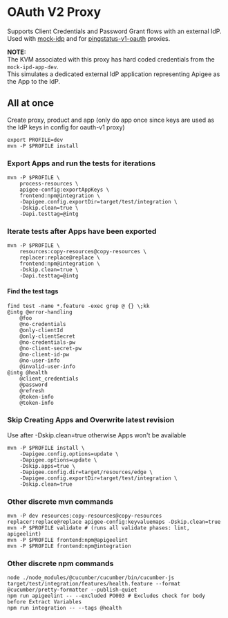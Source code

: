 # OAuth V2 Proxy 
Supports Client Credentials and Password Grant flows with an external IdP.\
Used with [mock-idp](../mock-idp/README.md) and for [pingstatus-v1-oauth](../pingstatus-v1-oauth/README.md) proxies.

**NOTE:** \
The KVM associated with this proxy has hard coded credentials from the `mock-ipd-app-dev`.\
This simulates a dedicated external IdP application representing Apigee as the App to the IdP.

## All at once
Create proxy, product and app (only do app once since keys are used as the IdP keys in config for oauth-v1 proxy)
```
export PROFILE=dev
mvn -P $PROFILE install
```

### Export Apps and run the tests for iterations
```
mvn -P $PROFILE \
    process-resources \
    apigee-config:exportAppKeys \
    frontend:npm@integration \
    -Dapigee.config.exportDir=target/test/integration \
    -Dskip.clean=true \
    -Dapi.testtag=@intg
```

### Iterate tests after Apps have been exported
```
mvn -P $PROFILE \
    resources:copy-resources@copy-resources \
    replacer:replace@replace \
    frontend:npm@integration \
    -Dskip.clean=true \
    -Dapi.testtag=@intg
```

#### Find the test tags
```
find test -name *.feature -exec grep @ {} \;kk
@intg @error-handling
    @foo
    @no-credentials
    @only-clientId
    @only-clientSecret
    @no-credentials-pw
    @no-client-secret-pw
    @no-client-id-pw
    @no-user-info
    @invalid-user-info
@intg @health
    @client_credentials
    @password
    @refresh
    @token-info
    @token-info
```

### Skip Creating Apps and Overwrite latest revision
Use after -Dskip.clean=true otherwise Apps won't be available
```
mvn -P $PROFILE install \
    -Dapigee.config.options=update \
    -Dapigee.options=update \
    -Dskip.apps=true \
    -Dapigee.config.dir=target/resources/edge \
    -Dapigee.config.exportDir=target/test/integration \
    -Dskip.clean=true
```

### Other discrete mvn commands
```
mvn -P dev resources:copy-resources@copy-resources replacer:replace@replace apigee-config:keyvaluemaps -Dskip.clean=true
mvn -P $PROFILE validate # (runs all validate phases: lint, apigeelint)
mvn -P $PROFILE frontend:npm@apigeelint
mvn -P $PROFILE frontend:npm@integration
```

### Other discrete npm commands
```
node ./node_modules/@cucumber/cucumber/bin/cucumber-js target/test/integration/features/health.feature --format @cucumber/pretty-formatter --publish-quiet
npm run apigeelint -- --excluded PO003 # Excludes check for body before Extract Variables
npm run integration -- --tags @health
```
